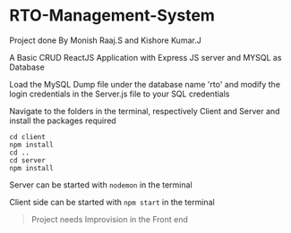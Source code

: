 # RTO-Management-System
 
Project done By Monish Raaj.S and Kishore Kumar.J

A Basic CRUD ReactJS Application with Express JS server and MYSQL as Database

Load the MySQL Dump file under the database name 'rto' and modify the login credentials in the Server.js file to your SQL credentials

Navigate to the folders in the terminal, respectively Client and Server and install the packages required
```
cd client
npm install 
cd ..
cd server 
npm install
```

Server can be started with ```nodemon``` in the terminal

Client side can be started with ```npm start``` in the terminal

>Project needs Improvision in the Front end